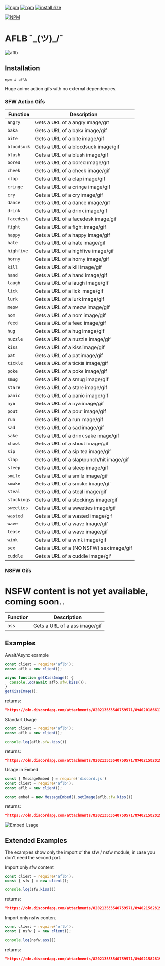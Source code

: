 [![npm](https://img.shields.io/npm/v/aflb.svg)](https://www.npmjs.com/package/aflb)
[![npm](https://img.shields.io/npm/dt/aflb.svg?maxAge=3600)](https://www.npmjs.com/package/aflb)
[![install size](https://packagephobia.now.sh/badge?p=aflb)](https://packagephobia.now.sh/result?p=aflb)


[![NPM](https://nodei.co/npm/aflb.png?downloads=true&downloadRank=true&stars=true)](https://nodei.co/npm/aflb/)

# AFLB ¯\_(ツ)_/¯

![aflb](https://cdn.discordapp.com/attachments/814183405901053992/894023623990468618/aflb_banner.png)

## Installation
```
npm i aflb
```
Huge anime action gifs with no external dependencies.

### SFW Action Gifs

| Function | Description |
| -------- | ----------- |
| `angry` | Gets a URL of a angry image/gif |
| `baka` | Gets a URL of a baka image/gif |
| `bite` | Gets a URL of a bite image/gif |
| `bloodsuck` | Gets a URL of a bloodsuck image/gif |
| `blush` | Gets a URL of a blush image/gif |
| `bored` | Gets a URL of a bored image/gif |
| `cheek` | Gets a URL of a cheek image/gif |
| `clap` | Gets a URL of a clap image/gif |
| `cringe` | Gets a URL of a cringe image/gif |
| `cry` | Gets a URL of a cry image/gif |
| `dance` | Gets a URL of a dance image/gif |
| `drink` | Gets a URL of a drink image/gif |
| `facedesk` | Gets a URL of a facedesk image/gif |
| `fight` | Gets a URL of a fight image/gif |
| `happy` | Gets a URL of a happy image/gif |
| `hate` | Gets a URL of a hate image/gif |
| `highfive` | Gets a URL of a highfive image/gif |
| `horny` | Gets a URL of a horny image/gif |
| `kill` | Gets a URL of a kill image/gif |
| `hand` | Gets a URL of a hand image/gif |
| `laugh` | Gets a URL of a laugh image/gif |
| `lick` | Gets a URL of a lick image/gif |
| `lurk` | Gets a URL of a lurk image/gif |
| `meow` | Gets a URL of a meow image/gif |
| `nom` | Gets a URL of a nom image/gif |
| `feed` | Gets a URL of a feed image/gif |
| `hug` | Gets a URL of a hug image/gif |
| `nuzzle` | Gets a URL of a nuzzle image/gif |
| `kiss` | Gets a URL of a kiss image/gif |
| `pat` | Gets a URL of a pat image/gif |
| `tickle` | Gets a URL of a tickle image/gif |
| `poke` | Gets a URL of a poke image/gif |
| `smug` | Gets a URL of a smug image/gif |
| `stare` | Gets a URL of a stare image/gif |
| `panic` | Gets a URL of a panic image/gif |
| `nya` | Gets a URL of a nya image/gif |
| `pout` | Gets a URL of a pout image/gif |
| `run` | Gets a URL of a run image/gif |
| `sad` | Gets a URL of a sad image/gif |
| `sake` | Gets a URL of a drink sake image/gif |
| `shoot` | Gets a URL of a shoot image/gif |
| `sip` | Gets a URL of a sip tea image/gif |
| `slap` | Gets a URL of a slap/punch/hit image/gif |
| `sleep` | Gets a URL of a sleep image/gif |
| `smile` | Gets a URL of a smile image/gif |
| `smoke` | Gets a URL of a smoke image/gif |
| `steal` | Gets a URL of a steal image/gif |
| `stockings` | Gets a URL of a stockings image/gif |
| `sweeties` | Gets a URL of a sweeties image/gif |
| `wasted` | Gets a URL of a wasted image/gif |
| `wave` | Gets a URL of a wave image/gif |
| `tease` | Gets a URL of a wave image/gif |
| `wink` | Gets a URL of a wink image/gif |
| `sex` | Gets a URL of a (NO NSFW) sex image/gif |
| `cuddle` | Gets a URL of a cuddle image/gif |

### NSFW Gifs

# NSFW content is not yet available, coming soon..

| Function | Description |
| -------- | ----------- |
| `ass` | Gets a URL of a ass image/gif |


## Examples

Await/Async example
```js
const client = require('aflb');
const aflb = new client();

async function getKissImage() {
  console.log(await aflb.sfw.kiss());
}
getKissImage();
```
returns:
```json
"https://cdn.discordapp.com/attachments/820213553540759571/894020186611548230/kiss_01.gif"
```

Standart Usage
```js
const client = require('aflb');
const aflb = new client();

console.log(aflb.sfw.kiss())

```
returns:
```json
"https://cdn.discordapp.com/attachments/820213553540759571/894021582819835904/kiss_02.gif"
```

Usage in Embed
```js
const { MessageEmbed } = require('discord.js')
const client = require('aflb');
const aflb = new client();

const embed = new MessageEmbed().setImage(aflb.sfw.kiss())
```
returns:
```json
"https://cdn.discordapp.com/attachments/820213553540759571/894021582819835904/kiss_02.gif"
```
![Embed Usage](https://cdn.discordapp.com/attachments/820213553540759571/894023119101120572/embed_usage.png)


## Extended Examples

The examples show only the import of the sfw / nsfw module, in case you don't need the second part.

Import only sfw content
```js
const client = require('aflb');
const { sfw } = new client();

console.log(sfw.kiss())

```
returns:
```json
"https://cdn.discordapp.com/attachments/820213553540759571/894021582819835904/kiss_02.gif"
```

Import only nsfw content
```js
const client = require('aflb');
const { nsfw } = new client();

console.log(nsfw.ass())

```
returns:
```json
"https://cdn.discordapp.com/attachments/820213553540759571/894021582819835904/mega-nsfw.gif"
```

